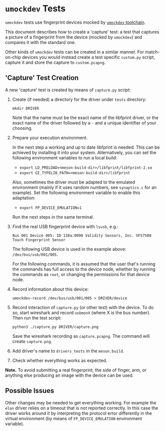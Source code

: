 `umockdev` Tests
================
`umockdev` tests use fingerprint devices mocked by [`umockdev`
toolchain][umockdev].

This document describes how to create a 'capture' test: a test that
captures a picture of a fingerprint from the device (mocked by
`umockdev`) and compares it with the standard one.

Other kinds of `umockdev` tests can be created in a similar manner. For
match-on-chip devices you would instead create a test specific `custom.py`
script, capture it and store the capture to `custom.pcapng`.

'Capture' Test Creation
-----------------------
A new 'capture' test is created by means of `capture.py` script:

1. Create (if needed) a directory for the driver under `tests`
   directory:

   `mkdir DRIVER`

   Note that the name must be the exact name of the libfprint driver,
   or the exact name of the driver followed by a `-` and a unique identifier
   of your choosing.

2. Prepare your execution environment.

   In the next step a working and up to date libfprint is needed. This can be
   achieved by installing it into your system. Alternatively, you can set
   the following environment variables to run a local build:
   - `export LD_PRELOAD=<meson-build-dir>/libfprint/libfprint-2.so`
   - `export GI_TYPELIB_PATH=<meson-build-dir>/libfprint`

   Also, sometimes the driver must be adapted to the emulated environment
   (mainly if it uses random numbers, see `synaptics.c` for an example).
   Set the following environment variable to enable this adaptation:
   - `export FP_DEVICE_EMULATION=1`

   Run the next steps in the same terminal.

3. Find the real USB fingerprint device with `lsusb`, e.g.:

   `Bus 001 Device 005: ID 138a:0090 Validity Sensors, Inc. VFS7500 Touch Fingerprint Sensor`

   The following USB device is used in the example above:
   `/dev/bus/usb/001/005`.

   For the following commands, it is assumed that the user that's
   running the commands has full access to the device node, whether
   by running the commands as `root`, or changing the permissions for
   that device node.

4. Record information about this device:

   `umockdev-record /dev/bus/usb/001/005 > DRIVER/device`

5. Record interaction of `capture.py` (or other test) with the device. To do
   so, start wireshark and record `usbmonX` (where X is the bus number). Then
   run the test script:

   `python3 ./capture.py DRIVER/capture.png`

   Save the wireshark recording as `capture.pcapng`. The command will create
   `capture.png`.

6. Add driver's name to `drivers_tests` in the `meson.build`.
7. Check whether everything works as expected.

**Note.** To avoid submitting a real fingerprint, the side of finger,
arm, or anything else producing an image with the device can be used.


Possible Issues
---------------

Other changes may be needed to get everything working. For example the
`elan` driver relies on a timeout that is not reported correctly. In
this case the driver works around it by interpreting the protocol
error differently in the virtual environment (by means of
`FP_DEVICE_EMULATION` environment variable).


[umockdev]: https://github.com/martinpitt/umockdev
